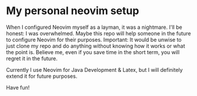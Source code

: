 # My personal neovim setup

When I configured Neovim myself as a layman, it was a nightmare. I'll be honest: I was overwhelmed. 
Maybe this repo will help someone in the future to configure Neovim for their purposes. 
Important: It would be unwise to just clone my repo and do anything without knowing how it works or what the point is. Believe me, even if you save time in the short term, you will regret it in the future.

Currently I use Neovim for Java Development & Latex, but I will definitely extend it for future purposes.

Have fun!
